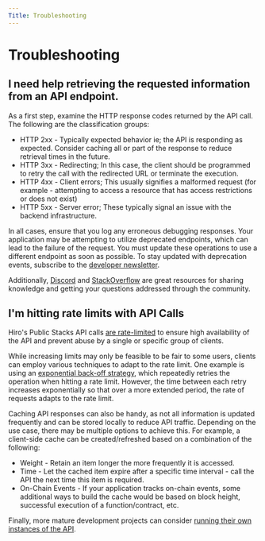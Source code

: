```yaml
---
Title: Troubleshooting
---
```


# Troubleshooting

## I need help retrieving the requested information from an API endpoint.

As a first step, examine the HTTP response codes returned by the API call. The following are the classification groups:

- HTTP 2xx - Typically expected behavior ie; the API is responding as expected. Consider caching all or part of the response to reduce retrieval times in the future.
- HTTP 3xx - Redirecting; In this case, the client should be programmed to retry the call with the redirected URL or terminate the execution.
- HTTP 4xx - Client errors; This usually signifies a malformed request (for example - attempting to access a resource that has access restrictions or does not exist)
- HTTP 5xx - Server error; These typically signal an issue with the backend infrastructure.

In all cases, ensure that you log any erroneous debugging responses. Your application may be attempting to utilize deprecated endpoints, which can lead to the failure of the request. You must update these operations to use a different endpoint as soon as possible. To stay updated with deprecation events, subscribe to the [developer newsletter](https://www.hiro.so/updates).

Additionally, [Discord](https://discord.gg/pPwMzMx9k8) and [StackOverflow](https://stackoverflow.com/questions/tagged/stacks-blockchain+or+clarity-lang) are great resources for sharing knowledge and getting your questions addressed through the community.

## I'm hitting rate limits with API Calls

Hiro's Public Stacks API calls [are rate-limited](https://docs.hiro.so/rate-limiting) to ensure high availability of the API and prevent abuse by a single or specific group of clients.

While increasing limits may only be feasible to be fair to some users, clients can employ various techniques to adapt to the rate limit. One example is using an [exponential back-off strategy](https://learn.microsoft.com/en-us/azure/architecture/patterns/retry), which repeatedly retries the operation when hitting a rate limit. However, the time between each retry increases exponentially so that over a more extended period, the rate of requests adapts to the rate limit.

Caching API responses can also be handy, as not all information is updated frequently and can be stored locally to reduce API traffic. Depending on the use case, there may be multiple options to achieve this. For example, a client-side cache can be created/refreshed based on a combination of the following:

- Weight - Retain an item longer the more frequently it is accessed.
- Time - Let the cached item expire after a specific time interval - call the API the next time this item is required.
- On-Chain Events - If your application tracks on-chain events, some additional ways to build the cache would be based on block height, successful execution of a function/contract, etc.

Finally, more mature development projects can consider [running their own instances of the API](https://docs.hiro.so/get-started/running-api-node).
